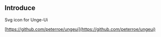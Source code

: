 ## Introduce

Svg icon for Unge-Ui

[https://github.com/peterroe/ungeui](https://github.com/peterroe/ungeui)